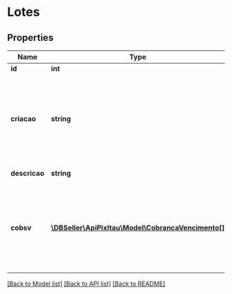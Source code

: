 # Lotes

## Properties
Name | Type | Description | Notes
------------ | ------------- | ------------- | -------------
**id** | **int** | Id do lote | 
**criacao** | **string** | Timestamp que indica o momento em que foi criado o lote. Respeita o formato definido na RFC 3339. | 
**descricao** | **string** | Descrição do lote | 
**cobsv** | [**\DBSeller\ApiPixItau\Model\CobrancaVencimento[]**](CobrancaVencimento.md) | Dados enviados para criação ou alteração da cobrança com vencimento via API Pix | 

[[Back to Model list]](../../README.md#documentation-for-models) [[Back to API list]](../../README.md#documentation-for-api-endpoints) [[Back to README]](../../README.md)

